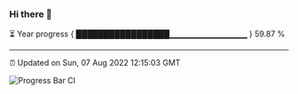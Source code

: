 ### Hi there 👋

⏳ Year progress { █████████████████▁▁▁▁▁▁▁▁▁▁▁▁▁ } 59.87 %

---

⏰ Updated on Sun, 07 Aug 2022 12:15:03 GMT

![Progress Bar CI](https://github.com/Shyam-Makwana/GitHub-Actions-Demo/workflows/Progress%20Bar%20CI/badge.svg)
